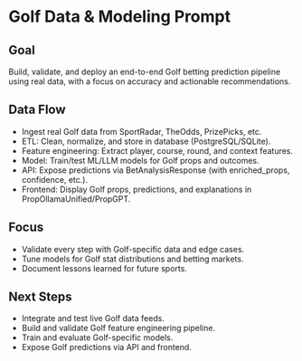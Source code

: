 # Golf Data & Modeling Prompt

## Goal

Build, validate, and deploy an end-to-end Golf betting prediction pipeline using real data, with a focus on accuracy and actionable recommendations.

## Data Flow

- Ingest real Golf data from SportRadar, TheOdds, PrizePicks, etc.
- ETL: Clean, normalize, and store in database (PostgreSQL/SQLite).
- Feature engineering: Extract player, course, round, and context features.
- Model: Train/test ML/LLM models for Golf props and outcomes.
- API: Expose predictions via BetAnalysisResponse (with enriched_props, confidence, etc.).
- Frontend: Display Golf props, predictions, and explanations in PropOllamaUnified/PropGPT.

## Focus

- Validate every step with Golf-specific data and edge cases.
- Tune models for Golf stat distributions and betting markets.
- Document lessons learned for future sports.

## Next Steps

- Integrate and test live Golf data feeds.
- Build and validate Golf feature engineering pipeline.
- Train and evaluate Golf-specific models.
- Expose Golf predictions via API and frontend.
